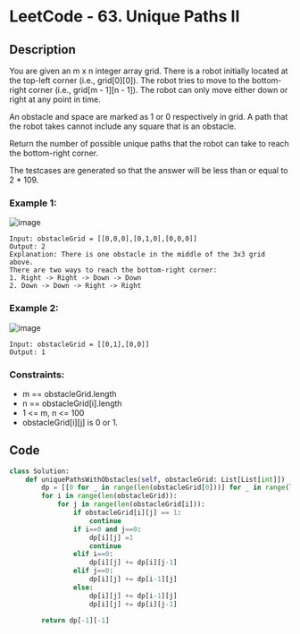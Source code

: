 # LeetCode - 63. Unique Paths II
## Description
You are given an m x n integer array grid. There is a robot initially located at the top-left corner (i.e., grid[0][0]). The robot tries to move to the bottom-right corner (i.e., grid[m - 1][n - 1]). The robot can only move either down or right at any point in time.

An obstacle and space are marked as 1 or 0 respectively in grid. A path that the robot takes cannot include any square that is an obstacle.

Return the number of possible unique paths that the robot can take to reach the bottom-right corner.

The testcases are generated so that the answer will be less than or equal to 2 * 109.

### Example 1:
![image](https://github.com/kkimhaji/Algorithm/assets/55172514/1d2b53a7-6c40-4400-9532-332b9b2597eb)

```
Input: obstacleGrid = [[0,0,0],[0,1,0],[0,0,0]]
Output: 2
Explanation: There is one obstacle in the middle of the 3x3 grid above.
There are two ways to reach the bottom-right corner:
1. Right -> Right -> Down -> Down
2. Down -> Down -> Right -> Right
```

### Example 2:
![image](https://github.com/kkimhaji/Algorithm/assets/55172514/43c12d42-f9c8-49ce-b00b-0555f17dd533)

```
Input: obstacleGrid = [[0,1],[0,0]]
Output: 1
```

### Constraints:

- m == obstacleGrid.length
- n == obstacleGrid[i].length
- 1 <= m, n <= 100
- obstacleGrid[i][j] is 0 or 1.


## Code
```python
class Solution:
    def uniquePathsWithObstacles(self, obstacleGrid: List[List[int]]) -> int:
        dp = [[0 for _ in range(len(obstacleGrid[0]))] for _ in range(len(obstacleGrid)) ]
        for i in range(len(obstacleGrid)):
            for j in range(len(obstacleGrid[i])):
                if obstacleGrid[i][j] == 1:
                    continue
                if i==0 and j==0:
                    dp[i][j] =1
                    continue
                elif i==0:
                    dp[i][j] += dp[i][j-1]
                elif j==0:
                    dp[i][j] += dp[i-1][j]
                else:
                    dp[i][j] += dp[i-1][j]
                    dp[i][j] += dp[i][j-1]
        
        return dp[-1][-1]
```
